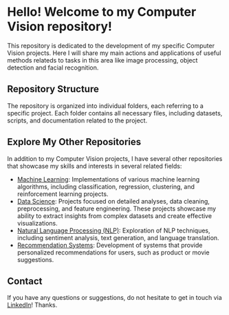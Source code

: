 # Hello! Welcome to my Computer Vision repository!

This repository is dedicated to the development of my specific Computer Vision projects. Here I will share my main actions and applications of useful methods relateds to tasks in this area like image processing, object detection and facial recognition.

## Repository Structure

The repository is organized into individual folders, each referring to a specific project. Each folder contains all necessary files, including datasets, scripts, and documentation related to the project.

## Explore My Other Repositories

In addition to my Computer Vision projects, I have several other repositories that showcase my skills and interests in several related fields:

- [Machine Learning](https://github.com/CaesarDuarte/Machine-Learning): Implementations of various machine learning algorithms, including classification, regression, clustering, and reinforcement learning projects.
- [Data Science](https://github.com/CaesarDuarte/Machine-Learning): Projects focused on detailed analyses, data cleaning, preprocessing, and feature engineering. These projects showcase my ability to extract insights from complex datasets and create effective visualizations.
- [Natural Language Processing (NLP)](https://github.com/CaesarDuarte/NLP-Natural-Language-Processing): Exploration of NLP techniques, including sentiment analysis, text generation, and language translation. 
- [Recommendation Systems](https://github.com/CaesarDuarte/Recommender-System): Development of systems that provide personalized recommendations for users, such as product or movie suggestions.

## Contact

If you have any questions or suggestions, do not hesitate to get in touch via [LinkedIn](https://www.linkedin.com/in/caesar-duarte/)! Thanks.